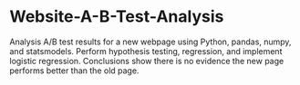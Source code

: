 # Website-A-B-Test-Analysis
Analysis A/B test results for a new webpage using Python, pandas, numpy, and statsmodels. Perform hypothesis testing, regression, and implement logistic regression. Conclusions show there is no evidence the new page performs better than the old page.
